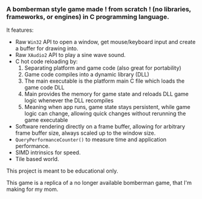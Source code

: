 ### A bomberman style game made ! **from scratch** ! (no libraries, frameworks, or engines) in C programming language. ###

It features:
- Raw `Win32` API to open a window, get mouse/keyboard input and create a buffer for drawing into.
- Raw `XAudio2` API to play a sine wave sound.
- C hot code reloading by:
  1. Separating platform and game code (also great for portability)
  2. Game code compiles into a dynamic library (DLL)
  3. The main executable is the platform main C file which loads the game code DLL
  4. Main provides the memory for game state and reloads DLL game logic whenever the DLL recompiles
  5. Meaning when app runs, game state stays persistent, while game logic can change, allowing quick changes without rerunning the game executable
- Software rendering directly on a frame buffer, allowing for arbitrary frame buffer size, always scaled up to the window size.
- `QueryPerformanceCounter()` to measure time and application performance.
- SIMD intrinsics for speed.
- Tile based world.

This project is meant to be educational only.

This game is a replica of a no longer available bomberman game, that I'm making for my mom.
